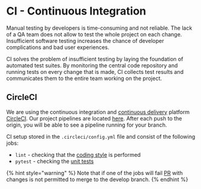 # CI - Continuous Integration

Manual testing by developers is time-consuming and not reliable. The lack of a QA team does not allow to test the whole project on each change. Insufficient software testing increases the chance of developer complications and bad user experiences.

CI solves the problem of insufficient testing by laying the foundation of automated test suites. By monitoring the central code repository and running tests on every change that is made, CI collects test results and communicates them to the entire team working on the project.

## CircleCI

We are using the continuous integration and [continuous delivery](cd-continuous-delivery.md) platform [CircleCI](https://circleci.com/). Our project pipelines are located [here](https://app.circleci.com/pipelines/github/ClimateMind/climatemind-backend). After each push to the origin, you will be able to see a pipeline running for your branch.&#x20;

CI setup stored in the `.circleci/config.yml` file and consist of the following jobs:

* `lint` - checking that the [coding style](../../docs/contribute-as-a-python-dev/development/code-style.md) is performed
* `pytest` - checking the [unit tests](../../docs/contribute-as-a-python-dev/development/unit-tests.md)

{% hint style="warning" %}
Note that if one of the jobs will fail [PR](making-a-pr.md) with changes is not permitted to merge to the develop branch.
{% endhint %}



